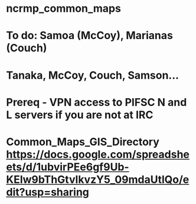 # ncrmp_common_maps
# To do: Samoa (McCoy), Marianas (Couch)
# Tanaka, McCoy, Couch, Samson...
# Prereq - VPN access to PIFSC N and L servers if you are not at IRC
# Common_Maps_GIS_Directory https://docs.google.com/spreadsheets/d/1ubvirPEe6gf9Ub-KEIw9bThGtvlkvzY5_09mdaUtlQo/edit?usp=sharing
